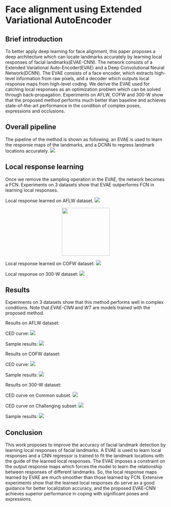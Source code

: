 # Face alignment using Extended Variational AutoEncoder

## Brief introduction

To better apply deep learning for face alignment, this paper proposes a deep architecture which can locate landmarks accurately by learning local responses of facial landmarks(EVAE-CNN). The network consists of a Extended Variational Auto-Encoder(EVAE) and a Deep Convolutional Neural Network(DCNN). The EVAE consists of a face encoder, which extracts high-level information from raw pixels, and a decoder which outputs local response maps from high-level coding. We derive the EVAE used for catching local responses as an optimization problem which can be solved through back-propagation. Experiments on AFLW, COFW and 300-W show that the proposed method performs much better than baseline and achieves state-of-the-art performance in the condition of complex poses, expressions and occlusions.

## Overall pipeline

The pipeline of the method is shown as following, an EVAE is used to learn the response maps of the landmarks, and a DCNN to regress landmark locations accurately.
![](pics/pipeline.png)

## Local response learning

Once we remove the sampling operation in the EVAE, the network becomes a FCN. Experiments on 3 datasets show that EVAE outperforms FCN in learning local responses.

Local response learned on AFLW dataset.
![](pics/aflw_response.png)
<div align=center><img height="150" src="pics/aflw_response.png"/></div>


Local response learned on COFW dataset:
![](pics/cofw_response.png)

Local response on 300-W dataset:
![](pics/300w_response.png)

## Results

Experiments on 3 datasets show that this method performs well in complex conditions. Note that *EVAE-CNN* and *WT* are models trained with the proposed method.

Results on AFLW dataset:

CED curve:
![](pics/AFLW_CED.png)

Sample results:
![](pics/aflw_show.png)

Results on COFW dataset:

CED curve:
![](pics/COFW_CED.png)

Sample results:
![](pics/cofw_show.png)

Results on 300-W dataset:

CED curve on Common subset.
![](pics/300W_CED_COMMON.png)

CED curve on Challenging subset:
![](pics/300W_CED_HARD.png)

Sample results:
![](pics/300w_show.png)

## Conclusion

This work proposes to improve the accuracy of facial landmark detection by learning local responses of facial landmarks. A EVAE is used to learn local responses and a CNN regressor is trained to fit the landmark locations with the guide of the learned local responses. The EVAE imposes a constraint on the output response maps which forces the model to learn the relationship between responses of different landmarks. So, the local response maps learned by EVAE are much smoother than those learned by FCN. Extensive experiments show that the learned local responses do serve as a good guidance for better localization accuracy, and the proposed EVAE-CNN achieves superior performance in coping with significant poses and expressions. 
